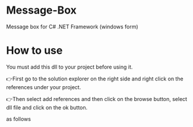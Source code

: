 # Message-Box
Message box for C# .NET Framework (windows form)

# How to use

You must add this dll to your project before using it.

👉First go to the solution explorer on the right side and right click on the references under your project.

👉Then select add references and then click on the browse button, select dll file and click on the ok button.

as follows
